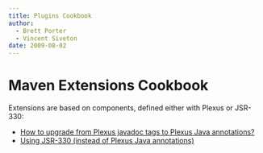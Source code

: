 ```yaml
---
title: Plugins Cookbook
author: 
  - Brett Porter
  - Vincent Siveton
date: 2009-08-02
---
```


<!-- Licensed to the Apache Software Foundation (ASF) under one-->
<!-- or more contributor license agreements.  See the NOTICE file-->
<!-- distributed with this work for additional information-->
<!-- regarding copyright ownership.  The ASF licenses this file-->
<!-- to you under the Apache License, Version 2.0 (the-->
<!-- "License"); you may not use this file except in compliance-->
<!-- with the License.  You may obtain a copy of the License at-->
<!---->
<!--   http://www.apache.org/licenses/LICENSE-2.0-->
<!---->
<!-- Unless required by applicable law or agreed to in writing,-->
<!-- software distributed under the License is distributed on an-->
<!-- "AS IS" BASIS, WITHOUT WARRANTIES OR CONDITIONS OF ANY-->
<!-- KIND, either express or implied.  See the License for the-->
<!-- specific language governing permissions and limitations-->
<!-- under the License.-->
<!-- NOTE: For help with the syntax of this file, see:-->
<!-- http://maven.apache.org/doxia/references/apt-format.html-->
# Maven Extensions Cookbook

Extensions are based on components, defined either with Plexus or JSR\-330:

- [How to upgrade from Plexus javadoc tags to Plexus Java annotations?](\./plexus\-plugin\-upgrade\.html)
- [Using JSR\-330 \(instead of Plexus Java annotations\)](/maven\-jsr330\.html)
